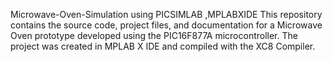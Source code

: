 Microwave-Oven-Simulation using PICSIMLAB ,MPLABXIDE
This repository contains the source code, project files, and documentation for a Microwave Oven prototype developed using the PIC16F877A microcontroller. The project was created in MPLAB X IDE and compiled with the XC8 Compiler.
